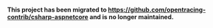#### This project has been migrated to https://github.com/opentracing-contrib/csharp-aspnetcore and is no longer maintained.
